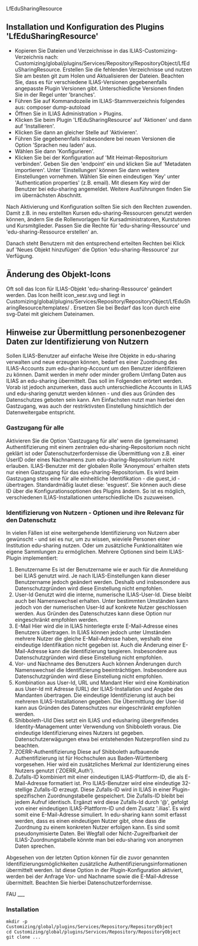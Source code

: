 LfEduSharingResource

## Installation und Konfiguration des Plugins 'LfEduSharingResource'

- Kopieren Sie Dateien und Verzeichnisse in das ILIAS-Customizing-Verzeichnis nach: Customizing/global/plugins/Services/Repository/RepositoryObject/LfEduSharingResource. Erstellen Sie die fehlenden Verzeichnisse und nutzen Sie am besten git zum Holen und Aktualisieren der Dateien. Beachten Sie, dass es für verschiedene ILIAS-Versionen gegebenenfalls angepasste Plugin Versionen gibt. Unterschiedliche Versionen finden Sie in der Regel unter 'branches'.
- Führen Sie auf Kommandozeile im ILIAS-Stammverzeichnis folgendes aus: composer dump-autoload
- Öffnen Sie in ILIAS Administration > Plugins.
- Klicken Sie beim Plugin 'LfEduSharingResource' auf 'Aktionen' und dann auf 'Installieren'.
- Klicken Sie dann an gleicher Stelle auf 'Aktivieren'.
- Führen Sie gegebenenfalls insbesondere bei neuen Versionen die Option 'Sprachen neu laden' aus.
- Wählen Sie dann 'Konfigurieren'.
- Klicken Sie bei der Konfiguration auf 'Mit Heimat-Repositorium verbinden'.
  Geben Sie den 'endpoint' ein und klicken Sie auf 'Metadaten importieren'.
  Unter 'Einstellungen' können Sie dann weitere Einstellungen vornehmen.
  Wählen Sie einen eindeutigen 'Key' unter 'Authentication properties' (z.B. email). Mit diesem Key wird der Benutzer bei edu-sharing angemeldet. Weitere Ausführungen finden Sie im übernächsten Abschnitt.

Nach Aktivierung und Konfiguration sollten Sie sich den Rechten zuwenden. Damit z.B. in neu erstellten Kursen edu-sharing-Ressourcen genutzt werden können, ändern Sie die Rollenvorlagen für Kursadministratoren, Kurstutoren und Kursmitglieder. Passen Sie die Rechte für 'edu-sharing-Ressource' und 'edu-sharing-Ressource erstellen' an.

Danach steht Benutzern mit den entsprechend erteilten Rechten bei Klick auf 'Neues Objekt hinzufügen' die Option 'edu-sharing-Ressource' zur Verfügung.

## Änderung des Objekt-Icons

Oft soll das Icon für ILIAS-Objekt 'edu-sharing-Ressource' geändert werden. Das Icon heißt icon_xesr.svg und liegt in Customizing/global/plugins/Services/Repository/RepositoryObject/LfEduSharingResource/templates/ . Ersetzen Sie bei Bedarf das Icon durch eine svg-Datei mit gleichem Dateinamen.  

## Hinweise zur Übermittlung personenbezogener Daten zur Identifizierung von Nutzern

Sollen ILIAS-Benutzer auf einfache Weise ihre Objekte in edu-sharing verwalten und neue erzeugen können, bedarf es einer Zuordnung des ILIAS-Accounts zum edu-sharing-Account um den Benutzer identifizieren zu können. Damit werden in mehr oder minder großem Umfang Daten aus ILIAS an edu-sharing übermittelt. Das soll im Folgenden erörtert werden. 
Vorab ist jedoch anzumerken, dass auch unterschiedliche Accounts in ILIAS und edu-sharing genutzt werden können - und dies aus Gründen des Datenschutzes geboten sein kann. Am Einfachsten nutzt man hierbei den Gastzugang, was auch der restriktivsten Einstellung hinsichtlich der Datenweitergabe entspricht.

### Gastzugang für alle

Aktivieren Sie die Option 'Gastzugang für alle' wenn die (gemeinsame) Authentifizierung mit einem zentralen edu-sharing-Repositorium noch nicht geklärt ist oder Datenschutzerfordernisse die Übermittlung von z.B. einer UserID oder eines Nachnamens zum edu-sharing-Repositorium nicht erlauben. ILIAS-Benutzer mit der globalen Rolle 'Anonymous' erhalten stets nur einen Gastzugang für das edu-sharing-Repositorium.
Es wird beim Gastzugang stets eine für alle einheitliche Identifikation - die guest_id - übertragen. Standardmäßig lautet diese: 'esguest'. Sie können auch diese ID über die Konfigurationsoptionen des Plugins ändern. So ist es möglich, verschiedenen ILIAS-Installationen unterschiedliche IDs zuzuweisen.

### Identifizierung von Nutzern - Optionen und ihre Relevanz für den Datenschutz

In vielen Fällen ist eine weitergehende Identifizierung von Nutzern aber gewünscht - und sei es nur, um zu wissen, wieviele Personen einer Institution edu-sharing nutzen. Oder um zusätzliche Funktionalitäten wie eigene Sammlungen zu ermöglichen. Mehrere Optionen sind beim ILIAS-Plugin implementiert:
1. Benutzername
Es ist der Benutzername wie er auch für die Anmeldung bei ILIAS genutzt wird. Je nach ILIAS-Einstellungen kann dieser Benutzername jedoch geändert werden. Deshalb und insbesondere aus Datenschutzgründen wird diese Einstellung nicht empfohlen.
2. User-Id
Genutzt wird die interne, numerische ILIAS-User-Id. Diese bleibt auch bei Namenswechsel erhalten. Unter bestimmten Umständen kann jedoch von der numerischen User-Id auf konkrete Nutzer geschlossen werden. Aus Gründen des Datenschutzes kann diese Option nur eingeschränkt empfohlen werden.
3. E-Mail
Hier wird die in ILIAS hinterlegte erste E-Mail-Adresse eines Benutzers übertragen. In ILIAS können jedoch unter Umständen mehrere Nutzer die gleiche E-Mail-Adresse haben, weshalb eine eindeutige Identifikation nicht gegeben ist. Auch die Änderung einer E-Mail-Adresse kann die Identifizierung tangieren. Insbesondere aus Datenschutzgründen wird diese Einstellung nicht empfohlen.
4. Vor- und Nachname des Benutzers
Auch können Änderungen durch Namenswechsel die Identifizierung beeinträchtigen. Insbesondere aus Datenschutzgründen wird diese Einstellung nicht empfohlen.
5. Kombination aus User-Id, URL und Mandant
Hier wird eine Kombination aus User-Id mit Adresse (URL) der ILIAS-Installation und Angabe des Mandanten übertragen. Die eindeutige Identifizierung ist auch bei mehreren ILIAS-Installationen gegeben. Die Übermittlung der User-Id kann aus Gründen des Datenschutzes nur eingeschränkt empfohlen werden.
6. Shibboleth-UId
Dies setzt ein ILIAS und edusharing übergreifendes Identity-Management unter Verwendung von Shibboleth voraus. Die eindeutige Identifizierung eines Nutzers ist gegeben. Datenschutzerwägungen etwa bei entstehenden Nutzerprofilen sind zu beachten.
7. ZOERR-Authentifizierung
Diese auf Shibboleth aufbauende Authentifizierung ist für Hochschulen aus Baden-Württemberg vorgesehen. Hier wird ein zusätzliches Merkmal zur Identizierung eines Nutzers genutzt ('ZOERR_Auth').
8. Zufalls-ID kombiniert mit einer eindeutigen ILIAS-Plattform-ID, die als E-Mail-Adresse formatiert ist.
Pro ILIAS-Benutzer wird eine eindeutige 32-stellige Zufalls-ID erzeugt. Diese Zufalls-ID wird in ILIAS in einer Plugin-spezifischen Zuordnungstabelle gespeichert. Die Zufalls-ID bleibt bei jedem Aufruf identisch. Ergänzt wird diese Zufalls-Id durch '@', gefolgt von einer eindeutigen ILIAS-Plattform-ID und dem Zusatz '.ilias'. Es wird somit eine E-Mail-Adresse simuliert. In edu-sharing kann somit erfasst werden, dass es einen eindeutigen Nutzer gibt, ohne dass die Zuordnung zu einem konkreten Nutzer erfolgen kann. Es sind somit pseudonymisierte Daten. Bei Wegfall oder Nicht-Zugreifbarkeit der ILIAS-Zuordnungstabelle könnte man bei edu-sharing von anonymen Daten sprechen.

Abgesehen von der letzten Option können für die zuvor genannten Identifizierungsmöglichkeiten zusätzliche Authentifizierungsinformationen übermittelt werden. Ist diese Option in der Plugin-Konfiguration aktiviert, werden bei der Anfrage Vor- und Nachname sowie die E-Mail-Adresse übermittelt. Beachten Sie hierbei Datenschutzerfordernisse. 

FAU ___

### Installation 

```
mkdir -p Customizing/global/plugins/Services/Repository/RepositoryObject
cd Customizing/global/plugins/Services/Repository/RepositoryObject
git clone ...



